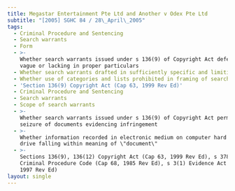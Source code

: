 ```yaml
---
title: Megastar Entertainment Pte Ltd and Another v Odex Pte Ltd
subtitle: "[2005] SGHC 84 / 28\_April\_2005"
tags:
  - Criminal Procedure and Sentencing
  - Search warrants
  - Form
  - >-
    Whether search warrants issued under s 136(9) of Copyright Act defective,
    vague or lacking in proper particulars
  - Whether search warrants drafted in sufficiently specific and limiting terms
  - Whether use of categories and lists prohibited in framing of search warrants
  - 'Section 136(9) Copyright Act (Cap 63, 1999 Rev Ed)'
  - Criminal Procedure and Sentencing
  - Search warrants
  - Scope of search warrants
  - >-
    Whether search warrants issued under s 136(9) of Copyright Act permitting
    seizure of documents evidencing infringement
  - >-
    Whether information recorded in electronic medium on computer hard disk
    drive falling within meaning of \"document\"
  - >-
    Sections 136(9), 136(12) Copyright Act (Cap 63, 1999 Rev Ed), s 378(3)
    Criminal Procedure Code (Cap 68, 1985 Rev Ed), s 3(1) Evidence Act (Cap 97,
    1997 Rev Ed)
layout: single
---
```


